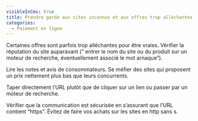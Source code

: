 ```yaml
---
visibleInCms: true
title: Prendre garde aux sites inconnus et aux offres trop alléchantes.
categories:
  - Paiement en ligne
---
```

Certaines offres sont parfois trop alléchantes pour être vraies. Vérifier la réputation du site auparavant (” entrer le nom du site ou du produit sur un moteur de recherche, éventuellement associé le mot arnaque”). 

Lire les notes et avis de consommateurs. Se méfier des sites qui proposent un prix nettement plus bas que leurs concurrents. 

Taper directement l’URL plutôt que de cliquer sur un lien ou passer par un moteur de recherche. 

Vérifier que la communication est sécurisée en s’assurant que l’URL contient “https”. Évitez de faire vos achats sur les sites en http sans s.